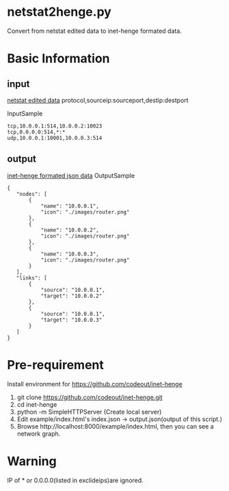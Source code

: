 # netstat2henge.py
  Convert from netstat edited data to inet-henge formated data.

# Basic Information
## input
 [netstat edited data](input)
   protocol,sourceip:sourceport,destip:destport
 
 InputSample
  ```
  tcp,10.0.0.1:514,10.0.0.2:10023
  tcp,0.0.0.0:514,*:*
  udp,10.0.0.1:10001,10.0.0.3:514
  ```

## output
 [inet-henge formated json data](output)
 OutputSample
 ```
 {
    "nodes": [
        {
            "name": "10.0.0.1", 
            "icon": "./images/router.png"
        }, 
        {
            "name": "10.0.0.2", 
            "icon": "./images/router.png"
        }, 
        {
            "name": "10.0.0.3", 
            "icon": "./images/router.png"
        }
    ], 
    "links": [
        {
            "source": "10.0.0.1", 
            "target": "10.0.0.2"
        }, 
        {
            "source": "10.0.0.1", 
            "target": "10.0.0.3"
        }
    ]
 }
 ```

# Pre-requirement
 Install environment for https://github.com/codeout/inet-henge
 1. git clone https://github.com/codeout/inet-henge.git
 2. cd inet-henge
 3. python -m SimpleHTTPServer (Create local server)
 4. Edit example/index.html's index.json -> output.json(output of this script.)
 5. Browse http://localhost:8000/example/index.html, then you can see a network graph.

# Warning
 IP of * or 0.0.0.0(listed in exclideips)are ignored.

